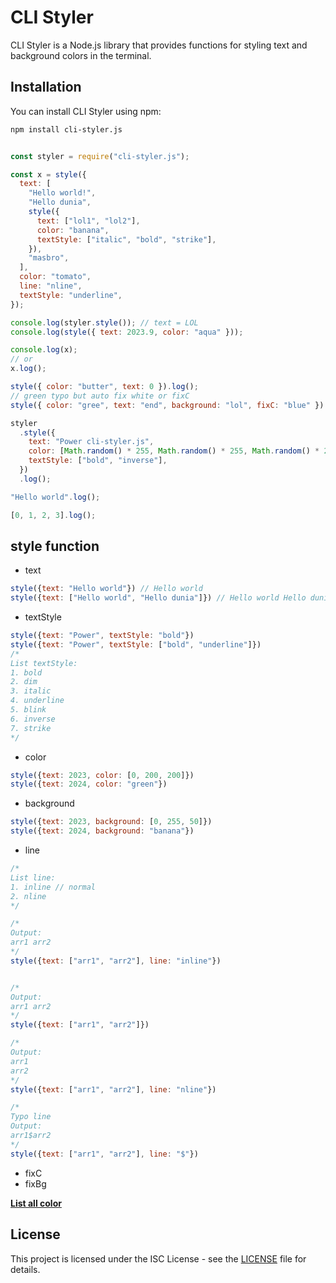 # CLI Styler

CLI Styler is a Node.js library that provides functions for styling text and background colors in the terminal.

## Installation

You can install CLI Styler using npm:

```bash
npm install cli-styler.js
```

```js

const styler = require("cli-styler.js");

const x = style({
  text: [
    "Hello world!",
    "Hello dunia",
    style({
      text: ["lol1", "lol2"],
      color: "banana",
      textStyle: ["italic", "bold", "strike"],
    }),
    "masbro",
  ],
  color: "tomato",
  line: "nline",
  textStyle: "underline",
});

console.log(styler.style()); // text = LOL
console.log(style({ text: 2023.9, color: "aqua" }));

console.log(x);
// or
x.log();

style({ color: "butter", text: 0 }).log();
// green typo but auto fix white or fixC
style({ color: "gree", text: "end", background: "lol", fixC: "blue" }).log();

styler
  .style({
    text: "Power cli-styler.js",
    color: [Math.random() * 255, Math.random() * 255, Math.random() * 255],
    textStyle: ["bold", "inverse"],
  })
  .log();

"Hello world".log();

[0, 1, 2, 3].log();

```

## style function
- text
```js
style({text: "Hello world"}) // Hello world
style({text: ["Hello world", "Hello dunia"]}) // Hello world Hello dunia
```
- textStyle
```js
style({text: "Power", textStyle: "bold"})
style({text: "Power", textStyle: ["bold", "underline"]})
/*
List textStyle:
1. bold
2. dim
3. italic
4. underline
5. blink
6. inverse
7. strike
*/
```
- color
```js
style({text: 2023, color: [0, 200, 200]})
style({text: 2024, color: "green"})
```
- background
```js
style({text: 2023, background: [0, 255, 50]})
style({text: 2024, background: "banana"})
```
- line
```js
/*
List line:
1. inline // normal
2. nline
*/

/*
Output:
arr1 arr2
*/
style({text: ["arr1", "arr2"], line: "inline"})


/*
Output:
arr1 arr2
*/
style({text: ["arr1", "arr2"]})

/*
Output:
arr1
arr2
*/
style({text: ["arr1", "arr2"], line: "nline"})

/*
Typo line
Output:
arr1$arr2
*/
style({text: ["arr1", "arr2"], line: "$"})

```
- fixC
- fixBg

[**List all color**](/lib/select-color.js)

## License

This project is licensed under the ISC License - see the [LICENSE](LICENSE) file for details.
